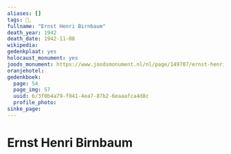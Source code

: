 ```yaml
---
aliases: []
tags: 👤, 
fullname: "Ernst Henri Birnbaum"
death_year: 1942
death_date: 1942-11-08
wikipedia:
gedenkplaat: yes
holocaust_monument: yes
joods_monument: https://www.joodsmonument.nl/nl/page/149787/ernst-henri-birnbaum
oranjehotel:
gedenkboek:
  page: 54
  page_img: 57
  uuid: 6/3f0b4a79-f041-4ea7-87b2-6eaaafca4d8c
  profile_photo: 
sinke_page:
---
```

# Ernst Henri Birnbaum
